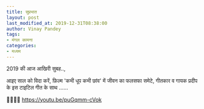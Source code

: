 ```yaml
---
title: सुप्रभात
layout: post
last_modified_at: 2019-12-31T08:38:00
author: Vinay Pandey
tags:
- मंगल कामना
categories:
- मध्यम
---
```

2019 की आज आखिरी सुबह..,

आइए साल को विदा करें, फ़िल्म 'कभी धूप कभी छांव' में जीवन का फलसफा समेटे, गीतकार व गायक प्रदीप के इस टाइटिल गीत के साथ ...... 

🙏🌷🌷🙏
https://youtu.be/puGqmm-cVok


